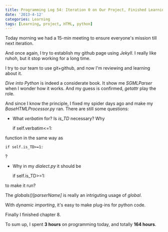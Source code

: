 ```yaml
---
title: Programming Log 54: Iteration 0 on Our Project, Finished Learning HTML Processing with Python
date: '2013-4-12'
categories: Learning
tags: [Learning, project, HTML, python]
---
```


Today morning we had a 15-min meeting to ensure everyone's mission till next iteration.

And once again, I try to establish my github page using *Jekyll*. I really like ruhoh, but it stop working for a long time.

I try to our team to use git+github, and now I'm reviewing and learning about it.

*Dive into Python* is indeed a considerate book. It show me *SGMLParser* when I wonder how it works. And my guess is confirmed, *getattr* play the role.

And since I know the principle, I fixed my spider days ago and make my *BaseHTMLProcessor.py* ran. There are still some questions:

+ What *verbatim* for? Is *is_TD* necessary? Why

	if self.verbatim<=1:

function in the same way as 

	if self.is_TD>=1:

?

+ Why in my *dialect.py* it should be 

	if self.is_TD>=1:

to make it run?

The *globals()[parserName]* is really an intriguting usage of *global*.

With *dynamic importing*, it's easy to make plug-ins for python code.

Finally I finished chapter 8.

To sum up, I spent **3 hours** on programming today, and totally **164 hours**.